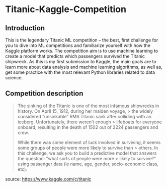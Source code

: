 # Titanic-Kaggle-Competition

## Introduction
This is the legendary Titanic ML competition – the best, first challenge for you to dive into ML competitions and familiarize yourself with how the Kaggle platform works. The competition aim is to use machine learning to create a model that predicts which passengers survived the Titanic shipwreck. As this is my first submission to Kaggle, the main goals are to learn more about data analysis and machine learning algorithms, as well as, get some practice with the most relevant Python libraries related to data science.

## Competition description
> The sinking of the Titanic is one of the most infamous shipwrecks in history. On April 15, 1912, during her maiden voyage,  > the widely considered “unsinkable” RMS Titanic sank after colliding with an iceberg. Unfortunately, there weren’t enough    > lifeboats for everyone onboard, resulting in the death of 1502 out of 2224 passengers and crew. 
> 
> While there was some element of luck involved in surviving, it seems some groups of people were more likely to survive than > others. In this challenge, we ask you to build a predictive model that answers the question: “what sorts of people were more > likely to survive?” using passenger data (ie name, age, gender, socio-economic class, etc).

source: https://www.kaggle.com/c/titanic
